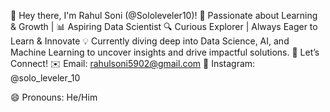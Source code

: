👋 Hey there, I'm Rahul Soni (@Sololeveler10)!
🚀 Passionate about Learning & Growth | 📊 Aspiring Data Scientist
🔍 Curious Explorer | Always Eager to Learn & Innovate
💡 Currently diving deep into Data Science, AI, and Machine Learning to uncover insights and drive impactful solutions.
📩 Let’s Connect!
✉️ Email: rahulsoni5902@gmail.com
📸 Instagram: @solo_leveler_10

😄 Pronouns: He/Him


<!---
Sololeveler10/Sololeveler10 is a ✨ special ✨ repository because its `README.md` (this file) appears on your GitHub profile.
You can click the Preview link to take a look at your changes.
--->
